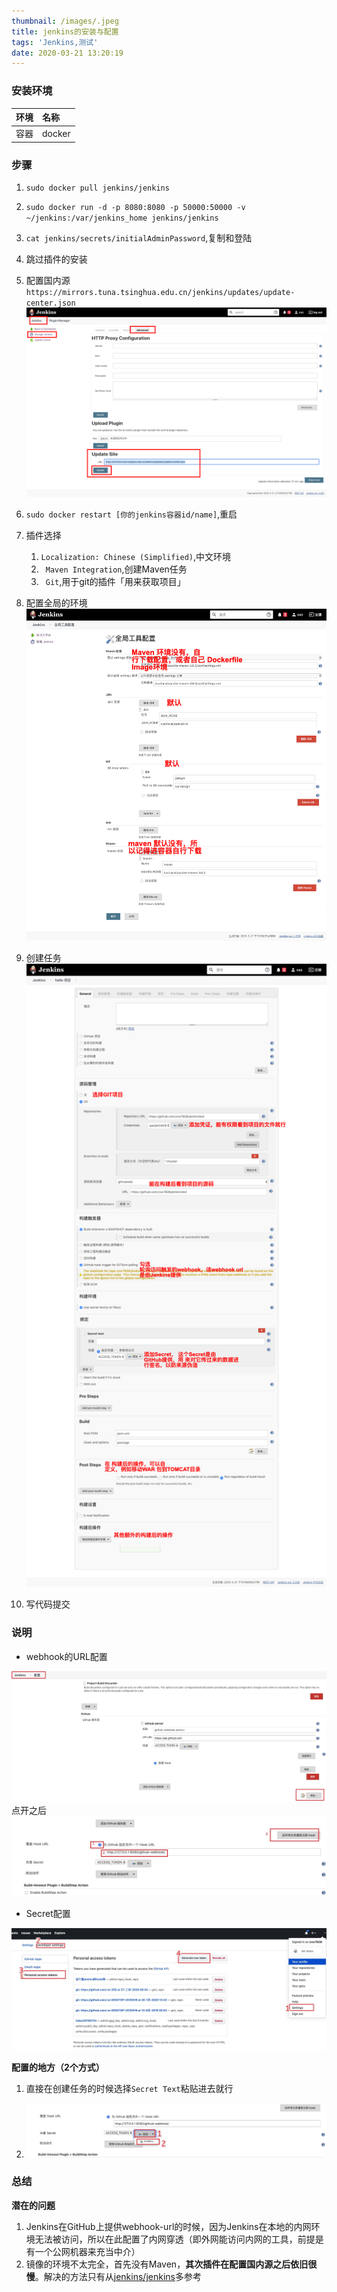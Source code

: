 ```yaml
---
thumbnail: /images/.jpeg
title: jenkins的安装与配置
tags: 'Jenkins,测试'
date: 2020-03-21 13:20:19
---
```




### 安装环境

| 环境 | 名称   |
| :--- | :----- |
| 容器 | docker |


### 步骤
<!-- more -->
1. `sudo docker pull jenkins/jenkins`
2. `sudo docker run -d -p 8080:8080 -p 50000:50000 -v ~/jenkins:/var/jenkins_home jenkins/jenkins`
3. `cat jenkins/secrets/initialAdminPassword`,复制和登陆
4. 跳过插件的安装
5. 配置国内源`https://mirrors.tuna.tsinghua.edu.cn/jenkins/updates/update-center.json`
![](jenkins的安装与配置/screenshot-192.168.108.129_8080-2020.03.21-13_46_58.png)

6. `sudo docker restart [你的jenkins容器id/name]`,重启
7. 插件选择
   1. `Localization: Chinese (Simplified)`,中文环境
   2. `	Maven Integration`,创建Maven任务
   3. `	Git`,用于git的插件「用来获取项目」

8. 配置全局的环境
![](jenkins的安装与配置/screenshot-115.159.201.15_8080-2020.03.21-21_30_25.png)


9.  创建任务
![](jenkins的安装与配置/screenshot-192.168.108.129_8080-2020.03.21-21_08_43.png)
10. 写代码提交

### 说明
- webhook的URL配置

<img src="jenkins的安装与配置/Snipaste_2020-03-21_21-18-40.jpg" style="width=300px;" />
点开之后
<img src="jenkins的安装与配置/Snipaste_2020-03-21_21-22-33.jpg" style="width=300px;" />


- Secret配置

![权限只给一个PUSH事件即可](jenkins的安装与配置/Snipaste_2020-03-21_21-25-48.jpg)


**配置的地方（2个方式）**
1. 直接在创建任务的时候选择`Secret Text`粘贴进去就行

2. ![](jenkins的安装与配置/Snipaste_2020-03-21_21-27-43.jpg)


### 总结

**潜在的问题**
1. Jenkins在GitHub上提供webhook-url的时候，因为Jenkins在本地的内网环境无法被访问，所以在此配置了内网穿透（即外网能访问内网的工具，前提是有一个公网机器来充当中介）
2. 镜像的环境不太完全，首先没有Maven，**其次插件在配置国内源之后依旧很慢**。解决的方法只有从[jenkins/jenkins](https://github.com/jenkinsci/docker)多参考